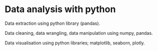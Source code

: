 # Data analysis with python

Data extraction using python library (pandas).

Data cleaning, data wrangling, data manipulation using numpy, pandas.

Data visualisation using python libraries; matplotlib, seaborn, plotly.
